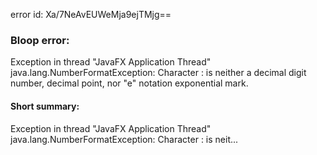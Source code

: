 error id: Xa/7NeAvEUWeMja9ejTMjg==
### Bloop error:

Exception in thread "JavaFX Application Thread" java.lang.NumberFormatException: Character : is neither a decimal digit number, decimal point, nor "e" notation exponential mark.
#### Short summary: 

Exception in thread "JavaFX Application Thread" java.lang.NumberFormatException: Character : is neit...
